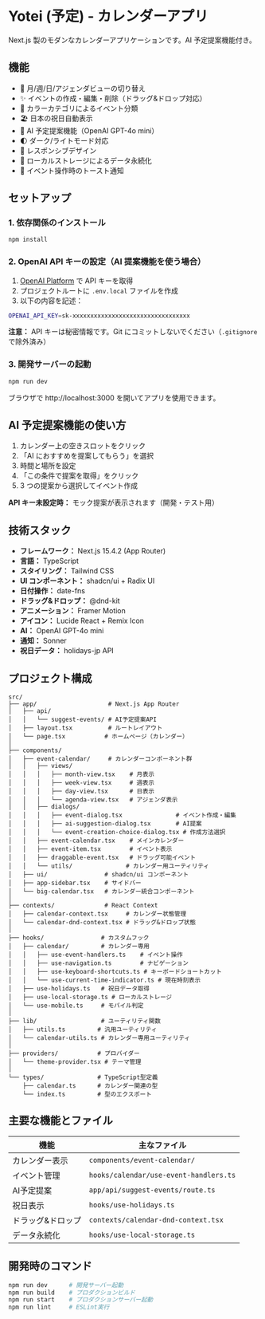 # Yotei (予定) - カレンダーアプリ

Next.js 製のモダンなカレンダーアプリケーションです。AI 予定提案機能付き。

## 機能

- 📅 月/週/日/アジェンダビューの切り替え
- ✨ イベントの作成・編集・削除（ドラッグ&ドロップ対応）
- 🎨 カラーカテゴリによるイベント分類
- 🏖️ 日本の祝日自動表示
- 🤖 AI 予定提案機能（OpenAI GPT-4o mini）
- 🌓 ダーク/ライトモード対応
- 📱 レスポンシブデザイン
- 💾 ローカルストレージによるデータ永続化
- 🔔 イベント操作時のトースト通知

## セットアップ

### 1. 依存関係のインストール

```bash
npm install
```

### 2. OpenAI API キーの設定（AI 提案機能を使う場合）

1. [OpenAI Platform](https://platform.openai.com/api-keys) で API キーを取得
2. プロジェクトルートに `.env.local` ファイルを作成
3. 以下の内容を記述：

```bash
OPENAI_API_KEY=sk-xxxxxxxxxxxxxxxxxxxxxxxxxxxxxxxxx
```

**注意：** API キーは秘密情報です。Git にコミットしないでください（`.gitignore`で除外済み）

### 3. 開発サーバーの起動

```bash
npm run dev
```

ブラウザで http://localhost:3000 を開いてアプリを使用できます。

## AI 予定提案機能の使い方

1. カレンダー上の空きスロットをクリック
2. 「AI におすすめを提案してもらう」を選択
3. 時間と場所を設定
4. 「この条件で提案を取得」をクリック
5. 3 つの提案から選択してイベント作成

**API キー未設定時：** モック提案が表示されます（開発・テスト用）

## 技術スタック

- **フレームワーク：** Next.js 15.4.2 (App Router)
- **言語：** TypeScript
- **スタイリング：** Tailwind CSS
- **UI コンポーネント：** shadcn/ui + Radix UI
- **日付操作：** date-fns
- **ドラッグ&ドロップ：** @dnd-kit
- **アニメーション：** Framer Motion
- **アイコン：** Lucide React + Remix Icon
- **AI：** OpenAI GPT-4o mini
- **通知：** Sonner
- **祝日データ：** holidays-jp API

## プロジェクト構成

```
src/
├── app/                    # Next.js App Router
│   ├── api/
│   │   └── suggest-events/ # AI予定提案API
│   ├── layout.tsx          # ルートレイアウト
│   └── page.tsx           # ホームページ（カレンダー）
│
├── components/
│   ├── event-calendar/     # カレンダーコンポーネント群
│   │   ├── views/
│   │   │   ├── month-view.tsx    # 月表示
│   │   │   ├── week-view.tsx     # 週表示
│   │   │   ├── day-view.tsx      # 日表示
│   │   │   └── agenda-view.tsx   # アジェンダ表示
│   │   ├── dialogs/
│   │   │   ├── event-dialog.tsx               # イベント作成・編集
│   │   │   ├── ai-suggestion-dialog.tsx       # AI提案
│   │   │   └── event-creation-choice-dialog.tsx # 作成方法選択
│   │   ├── event-calendar.tsx    # メインカレンダー
│   │   ├── event-item.tsx        # イベント表示
│   │   ├── draggable-event.tsx   # ドラッグ可能イベント
│   │   └── utils/               # カレンダー用ユーティリティ
│   ├── ui/                # shadcn/ui コンポーネント
│   ├── app-sidebar.tsx    # サイドバー
│   └── big-calendar.tsx   # カレンダー統合コンポーネント
│
├── contexts/              # React Context
│   ├── calendar-context.tsx     # カレンダー状態管理
│   └── calendar-dnd-context.tsx # ドラッグ&ドロップ状態
│
├── hooks/                # カスタムフック
│   ├── calendar/         # カレンダー専用
│   │   ├── use-event-handlers.ts    # イベント操作
│   │   ├── use-navigation.ts        # ナビゲーション
│   │   ├── use-keyboard-shortcuts.ts # キーボードショートカット
│   │   └── use-current-time-indicator.ts # 現在時刻表示
│   ├── use-holidays.ts   # 祝日データ取得
│   ├── use-local-storage.ts # ローカルストレージ
│   └── use-mobile.ts     # モバイル判定
│
├── lib/                  # ユーティリティ関数
│   ├── utils.ts         # 汎用ユーティリティ
│   └── calendar-utils.ts # カレンダー専用ユーティリティ
│
├── providers/           # プロバイダー
│   └── theme-provider.tsx # テーマ管理
│
└── types/               # TypeScript型定義
    ├── calendar.ts      # カレンダー関連の型
    └── index.ts         # 型のエクスポート
```

## 主要な機能とファイル

| 機能 | 主なファイル |
|------|-------------|
| カレンダー表示 | `components/event-calendar/` |
| イベント管理 | `hooks/calendar/use-event-handlers.ts` |
| AI予定提案 | `app/api/suggest-events/route.ts` |
| 祝日表示 | `hooks/use-holidays.ts` |
| ドラッグ&ドロップ | `contexts/calendar-dnd-context.tsx` |
| データ永続化 | `hooks/use-local-storage.ts` |

## 開発時のコマンド

```bash
npm run dev      # 開発サーバー起動
npm run build    # プロダクションビルド
npm run start    # プロダクションサーバー起動
npm run lint     # ESLint実行
```
